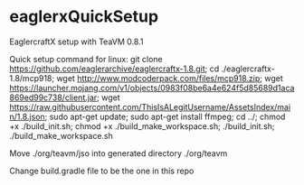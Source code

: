 # eaglerxQuickSetup
EaglercraftX setup with TeaVM 0.8.1

Quick setup command for linux:
git clone https://github.com/eaglerarchive/eaglercraftx-1.8.git; cd ./eaglercraftx-1.8/mcp918; wget http://www.modcoderpack.com/files/mcp918.zip; wget https://launcher.mojang.com/v1/objects/0983f08be6a4e624f5d85689d1aca869ed99c738/client.jar; wget https://raw.githubusercontent.com/ThisIsALegitUsername/AssetsIndex/main/1.8.json; sudo apt-get update; sudo apt-get install ffmpeg; cd ../; chmod +x ./build_init.sh; chmod +x ./build_make_workspace.sh; ./build_init.sh; ./build_make_workspace.sh

Move ./org/teavm/jso into generated directory ./org/teavm

Change build.gradle file to be the one in this repo

